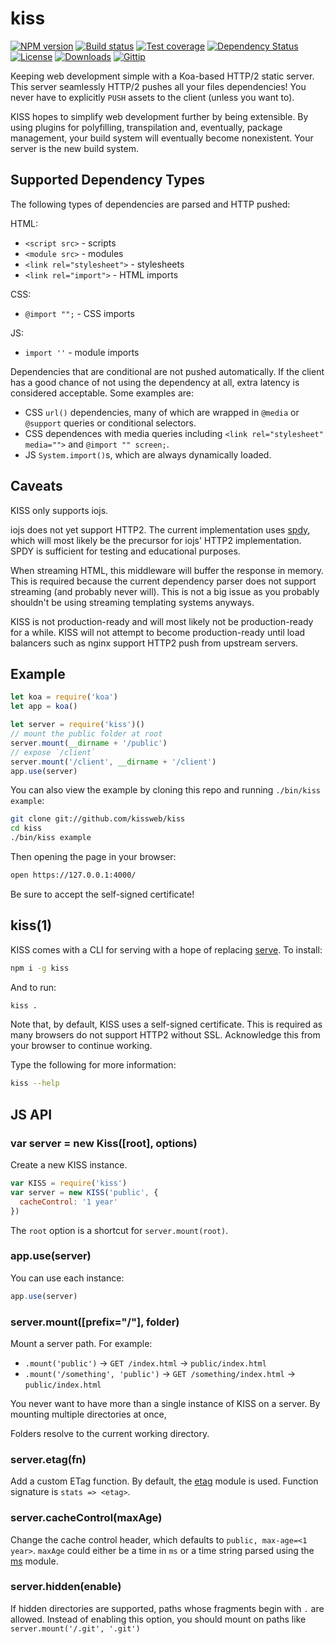 
# kiss

[![NPM version][npm-image]][npm-url]
[![Build status][travis-image]][travis-url]
[![Test coverage][coveralls-image]][coveralls-url]
[![Dependency Status][david-image]][david-url]
[![License][license-image]][license-url]
[![Downloads][downloads-image]][downloads-url]
[![Gittip][gittip-image]][gittip-url]

Keeping web development simple with a Koa-based HTTP/2 static server.
This server seamlessly HTTP/2 pushes all your files dependencies!
You never have to explicitly `PUSH` assets to the client (unless you want to).

KISS hopes to simplify web development further by being extensible.
By using plugins for polyfilling, transpilation and, eventually, package management,
your build system will eventually become nonexistent.
Your server is the new build system.

## Supported Dependency Types

The following types of dependencies are parsed and HTTP pushed:

HTML:

- `<script src>` - scripts
- `<module src>` - modules
- `<link rel="stylesheet">` - stylesheets
- `<link rel="import">` - HTML imports

CSS:

- `@import "";` - CSS imports

JS:

- `import ''` - module imports

Dependencies that are conditional are not pushed automatically.
If the client has a good chance of not using the dependency at all,
extra latency is considered acceptable.
Some examples are:

- CSS `url()` dependencies, many of which are wrapped in `@media` or `@support` queries or conditional selectors.
- CSS dependences with media queries including `<link rel="stylesheet" media="">` and `@import "" screen;`.
- JS `System.import()`s, which are always dynamically loaded.

## Caveats

KISS only supports iojs.

iojs does not yet support HTTP2.
The current implementation uses [spdy](https://github.com/indutny/node-spdy),
which will most likely be the precursor for iojs' HTTP2 implementation.
SPDY is sufficient for testing and educational purposes.

When streaming HTML, this middleware will buffer the response in memory.
This is required because the current dependency parser does not support streaming (and probably never will).
This is not a big issue as you probably shouldn't be using streaming templating systems anyways.

KISS is not production-ready and will most likely not be production-ready for a while.
KISS will not attempt to become production-ready until load balancers such as nginx
support HTTP2 push from upstream servers.

## Example

```js
let koa = require('koa')
let app = koa()

let server = require('kiss')()
// mount the public folder at root
server.mount(__dirname + '/public')
// expose `/client`
server.mount('/client', __dirname + '/client')
app.use(server)
```

You can also view the example by cloning this repo and running `./bin/kiss example`:

```bash
git clone git://github.com/kissweb/kiss
cd kiss
./bin/kiss example
```

Then opening the page in your browser:

```bash
open https://127.0.0.1:4000/
```

Be sure to accept the self-signed certificate!

## kiss(1)

KISS comes with a CLI for serving with a hope of replacing [serve](https://www.npmjs.com/package/serve).
To install:

```bash
npm i -g kiss
```

And to run:

```bash
kiss .
```

Note that, by default, KISS uses a self-signed certificate.
This is required as many browsers do not support HTTP2 without SSL.
Acknowledge this from your browser to continue working.

Type the following for more information:

```bash
kiss --help
```

## JS API

### var server = new Kiss([root], options)

Create a new KISS instance.

```js
var KISS = require('kiss')
var server = new KISS('public', {
  cacheControl: '1 year'
})
```

The `root` option is a shortcut for `server.mount(root)`.

### app.use(server)

You can use each instance:

```js
app.use(server)
```

### server.mount([prefix="/"], folder)

Mount a server path.
For example:

- `.mount('public')` -> `GET /index.html` -> `public/index.html`
- `.mount('/something', 'public')` -> `GET /something/index.html` -> `public/index.html`

You never want to have more than a single instance of KISS on a server.
By mounting multiple directories at once,

Folders resolve to the current working directory.

### server.etag(fn)

Add a custom ETag function.
By default, the [etag](https://github.com/jshttp/etag) module is used.
Function signature is `stats => <etag>`.

### server.cacheControl(maxAge)

Change the cache control header,
which defaults to `public, max-age=<1 year>`.
`maxAge` could either be a time in `ms` or a time string parsed using the [ms](https://github.com/rauchg/ms.js) module.

### server.hidden(enable)

If hidden directories are supported,
paths whose fragments begin with `.` are allowed.
Instead of enabling this option,
you should mount on paths like `server.mount('/.git', '.git')`

[gitter-image]: https://badges.gitter.im/kissweb/kiss.png
[gitter-url]: https://gitter.im/kissweb/kiss
[npm-image]: https://img.shields.io/npm/v/kiss.svg?style=flat-square
[npm-url]: https://npmjs.org/package/kiss
[github-tag]: http://img.shields.io/github/tag/kissweb/kiss.svg?style=flat-square
[github-url]: https://github.com/kissweb/kiss/tags
[travis-image]: https://img.shields.io/travis/kissweb/kiss.svg?style=flat-square
[travis-url]: https://travis-ci.org/kissweb/kiss
[coveralls-image]: https://img.shields.io/coveralls/kissweb/kiss.svg?style=flat-square
[coveralls-url]: https://coveralls.io/r/kissweb/kiss
[david-image]: http://img.shields.io/david/kissweb/kiss.svg?style=flat-square
[david-url]: https://david-dm.org/kissweb/kiss
[license-image]: http://img.shields.io/npm/l/kiss.svg?style=flat-square
[license-url]: LICENSE
[downloads-image]: http://img.shields.io/npm/dm/kiss.svg?style=flat-square
[downloads-url]: https://npmjs.org/package/kiss
[gittip-image]: https://img.shields.io/gratipay/jonathanong.svg?style=flat-square
[gittip-url]: https://gratipay.com/jonathanong/
